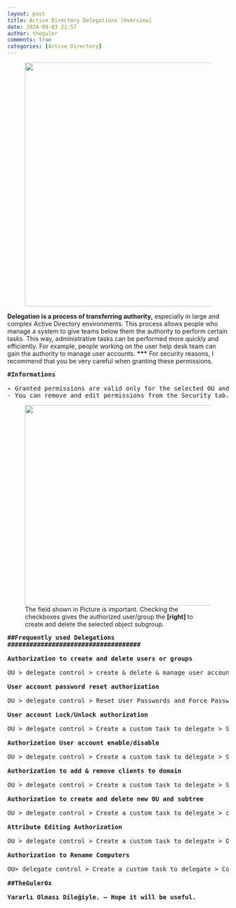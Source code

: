 ```yaml
---
layout: post
title: Active Directory Delegations [Overview]
date: 2024-09-03 21:57
author: theguler
comments: true
categories: [Active Directory]
---
```

<!-- wp:image {"id":1879,"width":"556px","height":"auto","sizeSlug":"large","linkDestination":"none"} -->
<figure class="wp-block-image size-large is-resized"><img src="https://theguler.wordpress.com/wp-content/uploads/2022/02/delegasyon.png?w=770" alt="" class="wp-image-1879" style="width:556px;height:auto" /></figure>
<!-- /wp:image -->

<!-- wp:paragraph -->
<p><strong>Delegation is a process of transferring authority,</strong> especially in large and complex Active Directory environments. This process allows people who manage a system to give teams below them the authority to perform certain tasks. This way, administrative tasks can be performed more quickly and efficiently. For example, people working on the user help desk team can gain the authority to manage user accounts. <strong>***</strong> For security reasons, I recommend that you be very careful when granting these permissions.</p>
<!-- /wp:paragraph -->

<!-- wp:preformatted -->
<pre class="wp-block-preformatted"><strong>#Informations</strong><br><br><strong>- </strong>Granted permissions are valid only for the selected OU and Tree.<br>- You can remove and edit permissions from the Security tab.</pre>
<!-- /wp:preformatted -->

<!-- wp:image {"id":14347,"width":"457px","height":"auto","sizeSlug":"large","linkDestination":"none","style":{"color":{"duotone":"unset"}}} -->
<figure class="wp-block-image size-large is-resized"><img src="https://farukguler.com/wp-content/uploads/2022/02/perm_obj.png?w=1024" alt="" class="wp-image-14347" style="width:457px;height:auto" /><figcaption class="wp-element-caption">The field shown in Picture is important. Checking the checkboxes gives the authorized user/group the <strong>[right] </strong>to create and delete the selected object subgroup.</figcaption></figure>
<!-- /wp:image -->

<!-- wp:preformatted -->
<pre class="wp-block-preformatted"><strong>##Frequently used Delegations</strong><br><strong>####################################</strong><br><br><strong>Authorization to create and delete users or groups</strong><br><br>OU &gt; delegate control &gt; create &amp; delete &amp; manage user account ve create &amp; delete &amp; manage and force next logon and groups<br><br><strong>User account password reset authorization</strong><br><br>OU &gt; delegate control &gt; Reset User Passwords and Force Password Change at Next Logon<br><br><strong>User account Lock/Unlock authorization</strong><br><br>OU &gt; delegate control &gt; Create a custom task to delegate &gt; Select: User objects &gt; Property-specific &gt; Read check lockoutTime and Write lockoutTime boxes<br><br><strong>Authorization</strong> <strong>User account enable/disable</strong><br><br>OU &gt; delegate control &gt; Create a custom task to delegate &gt; Select: User objects &gt; General &amp; Property-specific &gt; Read userAccountControl &amp; Write userAccountControl<br><br><strong>Authorization to add &amp; remove clients to domain </strong><br><br>OU &gt; delegate control &gt; Create a custom task to delegate &gt; Select Computer objects &gt; Create selected objects in this folder and Delete selected objects in this folder checkbox &gt; General and Creation/Deletion of specific child objects &gt; Create All Child Objects and Delete All Child Objects<br><br><strong>Authorization to create and delete new OU and subtree</strong><br><br>OU &gt; delegate control &gt; Create a custom task to delegate &gt; create and delete selected &gt; Organizational Unit objects &gt; General &gt; create &amp; delete child objects<br><br><strong>Attribute Editing Authorization</strong><br><br>OU &gt; delegate control &gt; Create a custom task to delegate &gt; Only the following objects in the folder &gt; User objects &gt; Uncheck General, Only check Property-specific &gt; check Attribute Name<br><br><strong>Authorization to Rename Computers</strong><br><br>OU&gt; delegate control &gt; Create a custom task to delegate &gt; Computer objects &gt; &gt; General &amp; Property-specific &gt; Checkbox Write All Properties<br><br><strong>##TheGuler0x</strong><br><br><strong>Yararlı Olması Dileğiyle. – Hope it will be useful.</strong></pre>
<!-- /wp:preformatted -->
